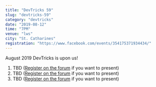 ```yaml
---
title: "DevTricks 59"
slug: "devtricks-59"
category: "devtricks"
date: "2019-08-12"
time: "7PM"
venue: "lws"
city: "St. Catharines"
registration: "https://www.facebook.com/events/354175371934434/"
---
```


August 2019 DevTricks is upon us!

1. TBD ([Register on the forum](https://forum.softwareniagara.com/t/devtricks-august-12th-landlord-web-solutions/561) if you want to present)
2. TBD ([Register on the forum](https://forum.softwareniagara.com/t/devtricks-august-12th-landlord-web-solutions/561) if you want to present)
3. TBD ([Register on the forum](https://forum.softwareniagara.com/t/devtricks-august-12th-landlord-web-solutions/561) if you want to present)
